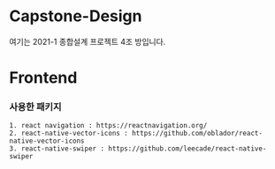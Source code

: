 # Capstone-Design
여기는 2021-1 종합설계 프로젝트 4조 방입니다.

# Frontend

### 사용한 패키지
```
1. react navigation : https://reactnavigation.org/
2. react-native-vector-icons : https://github.com/oblador/react-native-vector-icons
3. react-native-swiper : https://github.com/leecade/react-native-swiper
```
